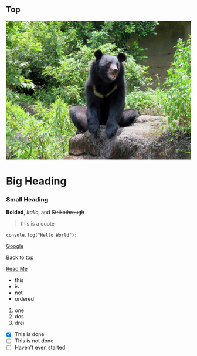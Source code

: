 ## Top
![Bear](bear.jpg)
# Big Heading
### Small Heading
**Bolded**, *Italic*, and ~~Strikethrough~~
> this is a quote
```
console.log("Hello World");
```
[Google](https://google.com)

[Back to top](#top)

[Read Me](README.md)

- this
- is
- not
- ordered

1. one
2. dos
3. drei

- [x] This is done
- [ ] This is not done
- [ ] Haven't even started